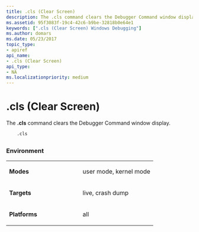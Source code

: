 ```yaml
---
title: .cls (Clear Screen)
description: The .cls command clears the Debugger Command window display.
ms.assetid: 95f3083f-19c4-42c6-b9be-32818b0e64e1
keywords: [".cls (Clear Screen) Windows Debugging"]
ms.author: domars
ms.date: 05/23/2017
topic_type:
- apiref
api_name:
- .cls (Clear Screen)
api_type:
- NA
ms.localizationpriority: medium
---
```


# .cls (Clear Screen)


The **.cls** command clears the Debugger Command window display.

```dbgsyntax
    .cls 
```

## <span id="ddk_meta_clear_screen_dbg"></span><span id="DDK_META_CLEAR_SCREEN_DBG"></span>


### <span id="Environment"></span><span id="environment"></span><span id="ENVIRONMENT"></span>Environment

<table>
<colgroup>
<col width="50%" />
<col width="50%" />
</colgroup>
<tbody>
<tr class="odd">
<td align="left"><p><strong>Modes</strong></p></td>
<td align="left"><p>user mode, kernel mode</p></td>
</tr>
<tr class="even">
<td align="left"><p><strong>Targets</strong></p></td>
<td align="left"><p>live, crash dump</p></td>
</tr>
<tr class="odd">
<td align="left"><p><strong>Platforms</strong></p></td>
<td align="left"><p>all</p></td>
</tr>
</tbody>
</table>

 

 

 





